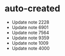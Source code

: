 # auto-created
- Update note 2228
- Update note 6901
- Update note 7564
- Update note 9359
- Update note 1009
- Update note 4000

